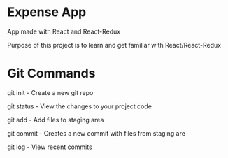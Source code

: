 # Expense App

App made with React and React-Redux

Purpose of this project is to learn and get familiar with React/React-Redux 



# Git Commands

git init - Create a new git repo

git status - View the changes to your project code

git add - Add files to staging area

git commit - Creates a new commit with files from staging are

git log - View recent commits